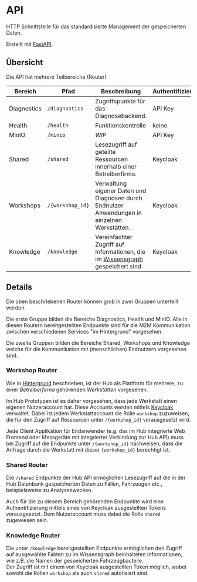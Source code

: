 # API

HTTP Schnittstelle für das standardisierte Management der gespeicherten Daten.

Erstellt mit [FastAPI](https://fastapi.tiangolo.com/).

## Übersicht

Die API hat mehrere Teilbereiche (Router)

<font size=1>

| Bereich     | Pfad             | Beschreibung                                                                                 | Authentifizierung |
|-------------|------------------|----------------------------------------------------------------------------------------------|-------------------|
| Diagnostics | `/diagnostics`   | Zugriffspunkte für das Diagnosebackend.                                                      | API Key           |
| Health      | `/health`        | Funktionskontrolle                                                                           | keine             |
| MinIO       | `/minio`         | *WIP*                                                                                        | API Key           |
| Shared      | `/shared`        | Lesezugriff auf geteilte Ressourcen innerhalb einer Betreiberfirma.                          | Keycloak          |
| Workshops   | `/{workshop_id}` | Verwaltung eigener Daten und Diagnosen durch Endnutzer Anwendungen in einzelnen Werkstätten. | Keycloak          |
| Knowledge   | `/knowledge`     | Vereinfachter Zugriff auf Informationen, die im [Wissensgraph](./ai.md) gespeichert sind.    | Keycloak          |

</font>

## Details

Die oben beschriebenen Router können grob in zwei Gruppen unterteilt werden.

Die erste Gruppe bilden die Bereiche Diagnostics, Health und MinIO. Alle in
diesen Routern bereitgestellten Endpunkte sind für die M2M Kommunikation 
zwischen verschiedenen Services "im Hintergrund" vorgesehen.

Die zweite Gruppen bilden die Bereiche Shared, Workshops und Knowledge welche
für die Kommunikation mit (menschlichen) Endnutzern vorgesehen sind.

### Workshop Router

Wie in [Hintergrund](../background.md) beschrieben, ist der Hub als Plattform
für mehrere, zu einer *Betreiberfirma* gehörenden *Werkstätten* vorgesehen.

Im Hub Prototypen ist es daher vorgesehen, dass jede Werkstatt einen eigenen
Nutzeraccount hat. Diese Accounts werden mittels [Keycloak](https://www.keycloak.org/)
verwaltet. Dabei ist jedem Werkstattaccount die Rolle `workshop` zuzuweisen, die
für den Zugriff auf Ressourcen unter `/{workshop_id}` vorausgesetzt wird.

Jede Client Applikation für Endanwender (e.g. das im
Hub integrierte Web Frontend oder Messgeräte mit integrierter Verbindung zur 
Hub API) muss bei Zugriff auf die Endpunkte unter `/{workshop_id}` nachweisen,
dass die Anfrage durch die Werkstatt mit dieser `{workshop_id}` berechtigt ist.

### Shared Router

Die `/shared` Endpunkte der Hub API ermöglichen Lesezugriff auf die in der
Hub Datenbank gespeicherten Daten zu Fällen, Fahrzeugen etc., beispielsweise
zu Analysezwecken.

Auch für die zu diesem Bereich gehörenden Endpunkte wird eine Authentifizierung
mittels eines von Keycloak ausgestellten Tokens vorausgesetzt. Dem Nutzeraccount
muss dabei die Rolle `shared` zugewiesen sein.

### Knowledge Router

Die unter `/knowledge` bereitgestellten Endpunkte ermöglichen den Zugriff
auf ausgewählte Fakten zu im Wissensgraph beinhalteten Informationen, wie z.B.
die Namen der gespeicherten Fahrzeugbauteile.  
Der Zugriff ist mit einem von Keycloak ausgestellten Token möglich, wobei sowohl
die Rollen `workshop` als auch `shared` autorisiert sind.